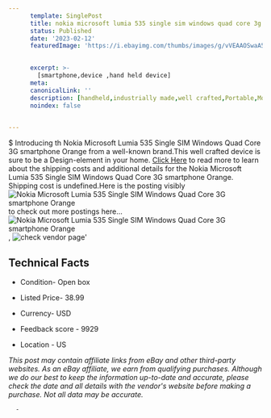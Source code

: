 ```yaml
---
      template: SinglePost
      title: nokia microsoft lumia 535 single sim windows quad core 3g smartphone orange
      status: Published
      date: '2023-02-12'
      featuredImage: 'https://i.ebayimg.com/thumbs/images/g/vVEAAOSwaA5WkLHJ/s-l225.jpg'
       

      excerpt: >-
        [smartphone,device ,hand held device]
      meta:
      canonicalLink: ''
      description: [handheld,industrially made,well crafted,Portable,Mobile,Compact,Convenient,Lightweight,Maneuverable,Man-portable,Miniature,Carriable,Hand-held,Light,Holdable,Transportable,Mobile device,Pocket-sized,On-the-go,Wireless,Cordless,Compact size,Convenient size, smartphone,device ,hand held device]
      noindex: false
      

---
```

$
      Introducing th Nokia Microsoft Lumia 535 Single SIM Windows Quad Core 3G smartphone Orange from a well-known brand.This well crafted device  is sure to be a Design-element in your home. [Click Here](https://www.ebay.com/itm/265951872486?hash=item3debf785e6%3Ag%3AvVEAAOSwaA5WkLHJ&mkevt=1&mkcid=1&mkrid=711-53200-19255-0&campid=%253CePNCampaignId%253E&customid=%253CreferenceId%253E&toolid=10049) to read more to learn about the shipping costs and additional details for the Nokia Microsoft Lumia 535 Single SIM Windows Quad Core 3G smartphone Orange. Shipping cost is undefined.Here is the posting visibly ![Nokia Microsoft Lumia 535 Single SIM Windows Quad Core 3G smartphone Orange](https://i.ebayimg.com/thumbs/images/g/vVEAAOSwaA5WkLHJ/s-l225.jpg) to check out more postings here... ![Nokia Microsoft Lumia 535 Single SIM Windows Quad Core 3G smartphone Orange](https://i.ebayimg.com/images/g/vVEAAOSwaA5WkLHJ/s-l1200.jpg), ![check vendor page](https://origin-galleryplus.ebayimg.com/ws/web/265951872486_2_0_1/225x225.jpg,https://origin-galleryplus.ebayimg.com/ws/web/265951872486_3_0_1/225x225.jpg,https://origin-galleryplus.ebayimg.com/ws/web/265951872486_4_0_1/225x225.jpg)'

      

 ## Technical Facts 



     
      

 - Condition- Open box 


      

 - Listed Price- 38.99 


      

 - Currency- USD 


      

 - Feedback score - 9929 


      

 - Location - US 


      
      

 *_This post may contain affiliate links from eBay and other third-party websites. As an eBay affiliate, we earn from qualifying purchases. Although we do our best to keep the information up-to-date and accurate, please check the date and all details with the vendor's website before making a purchase. Not all data may be accurate._*




      -
